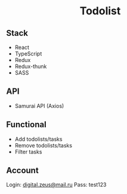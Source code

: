 <h1 align="center">Todolist</h1>


## Stack
- React
- TypeScript
- Redux
- Redux-thunk
- SASS

## API
- Samurai API (Axios)

## Functional
- Add todolists/tasks
- Remove todolists/tasks
- Filter tasks

## Account
Login: digital.zeus@mail.ru
Pass: test123
